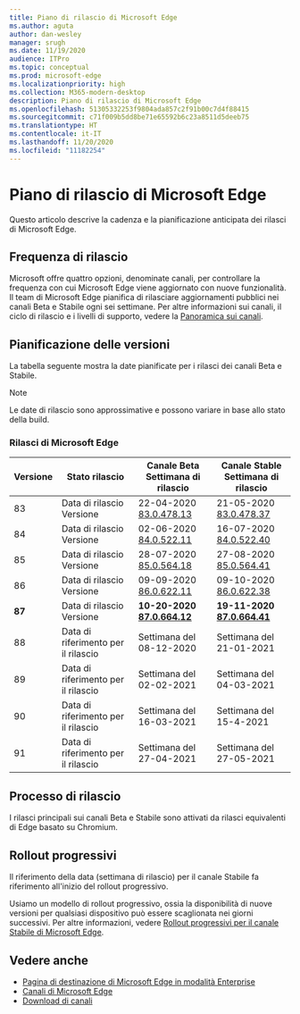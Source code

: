 ```yaml
---
title: Piano di rilascio di Microsoft Edge
ms.author: aguta
author: dan-wesley
manager: srugh
ms.date: 11/19/2020
audience: ITPro
ms.topic: conceptual
ms.prod: microsoft-edge
ms.localizationpriority: high
ms.collection: M365-modern-desktop
description: Piano di rilascio di Microsoft Edge
ms.openlocfilehash: 51305332253f9804ada857c2f91b00c7d4f88415
ms.sourcegitcommit: c71f009b5dd8be71e65592b6c23a8511d5deeb75
ms.translationtype: HT
ms.contentlocale: it-IT
ms.lasthandoff: 11/20/2020
ms.locfileid: "11182254"
---
```

# Piano di rilascio di Microsoft Edge

Questo articolo descrive la cadenza e la pianificazione anticipata dei rilasci di Microsoft Edge.

## Frequenza di rilascio

Microsoft offre quattro opzioni, denominate canali, per controllare la frequenza con cui Microsoft Edge viene aggiornato con nuove funzionalità. Il team di Microsoft Edge pianifica di rilasciare aggiornamenti pubblici nei canali Beta e Stabile ogni sei settimane. Per altre informazioni sui canali, il ciclo di rilascio e i livelli di supporto, vedere la [Panoramica sui canali](https://docs.microsoft.com/DeployEdge/microsoft-edge-channels#channel-overview).

## Pianificazione delle versioni

La tabella seguente mostra la date pianificate per i rilasci dei canali Beta e Stabile.

> [!NOTE]
> Le date di rilascio sono approssimative e possono variare in base allo stato della build.

### Rilasci di Microsoft Edge

| Versione | Stato rilascio | Canale Beta<br>Settimana di rilascio | Canale Stable<br>Settimana di rilascio |
|---------|-----|------|--------|
| 83 | Data di rilascio<br>Versione | 22-04-2020<br>[83.0.478.13](https://docs.microsoft.com/DeployEdge/microsoft-edge-relnote-beta-channel#version-83047813-april-22) | 21-05-2020<br> [83.0.478.37](https://docs.microsoft.com/DeployEdge/microsoft-edge-relnote-stable-channel#version-83047837-may-21) |
| 84 | Data di rilascio<br>Versione | 02-06-2020<br>[84.0.522.11](https://docs.microsoft.com/DeployEdge/microsoft-edge-relnote-beta-channel#version-84052211-june-2) | 16-07-2020<br> [84.0.522.40](https://docs.microsoft.com/DeployEdge/microsoft-edge-relnote-stable-channel#version-84052240-july-16) |
| 85 | Data di rilascio<br>Versione | 28-07-2020<br>[85.0.564.18](https://docs.microsoft.com/DeployEdge/microsoft-edge-relnote-beta-channel#version-85056418-july-28)  | 27-08-2020<br>[85.0.564.41](https://docs.microsoft.com/DeployEdge/microsoft-edge-relnote-stable-channel#version-85056441-august-27) |
| 86 | Data di rilascio<br>Versione | 09-09-2020<br>[86.0.622.11](https://docs.microsoft.com/DeployEdge/microsoft-edge-relnote-beta-channel#version-86062211-september-9) | 09-10-2020<br>[86.0.622.38](https://docs.microsoft.com/deployedge/microsoft-edge-relnote-stable-channel#version-86062238-october-9) |
| **87** | Data di rilascio<br>Versione | **10-20-2020**<br>**[87.0.664.12](https://docs.microsoft.com/deployedge/microsoft-edge-relnote-beta-channel#version-87066412--october-20)** | **19-11-2020**<br>**[87.0.664.41](https://docs.microsoft.com/deployedge/microsoft-edge-relnote-stable-channel#version-87066441-november-19)** |
| 88 | Data di riferimento per il rilascio | Settimana del 08-12-2020 | Settimana del 21-01-2021 |
| 89 | Data di riferimento per il rilascio | Settimana del 02-02-2021 | Settimana del 04-03-2021 |
| 90 | Data di riferimento per il rilascio | Settimana del 16-03-2021 | Settimana del 15-4-2021 |
| 91 | Data di riferimento per il rilascio | Settimana del 27-04-2021 | Settimana del 27-05-2021 |

## Processo di rilascio

I rilasci principali sui canali Beta e Stabile sono attivati da rilasci equivalenti di Edge basato su Chromium.

## Rollout progressivi

Il riferimento della data (settimana di rilascio) per il canale Stabile fa riferimento all'inizio del rollout progressivo.

Usiamo un modello di rollout progressivo, ossia la disponibilità di nuove versioni per qualsiasi dispositivo può essere scaglionata nei giorni successivi. Per altre informazioni, vedere [Rollout progressivi per il canale Stabile di Microsoft Edge](microsoft-edge-update-progressive-rollout.md).

## Vedere anche

- [Pagina di destinazione di Microsoft Edge in modalità Enterprise](https://aka.ms/EdgeEnterprise)
- [Canali di Microsoft Edge](microsoft-edge-channels.md)
- [Download di canali](https://www.microsoft.com/edge/business/download)